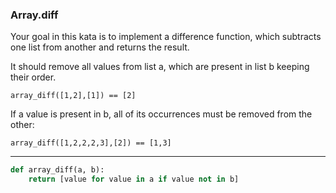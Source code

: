 ### Array.diff
Your goal in this kata is to implement a difference function, which subtracts one list from another and returns the result.

It should remove all values from list a, which are present in list b keeping their order.

```
array_diff([1,2],[1]) == [2]
```
If a value is present in b, all of its occurrences must be removed from the other:

```
array_diff([1,2,2,2,3],[2]) == [1,3]
```
---

```py
def array_diff(a, b):
    return [value for value in a if value not in b]
```
